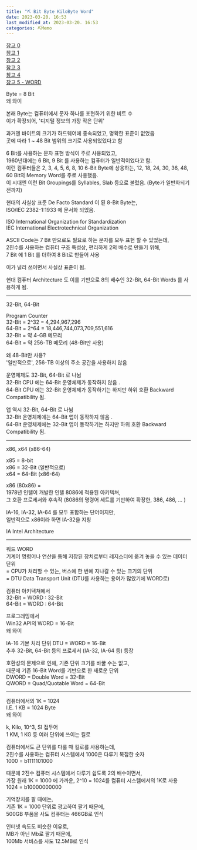 ```yaml
---
title: "⛏️ Bit Byte KiloByte Word"
date: 2023-03-20. 16:53
last_modified_at: 2023-03-20. 16:53
categories: ⛏️Memo
---
```


[참고 0](https://en.wikipedia.org/wiki/Byte)  
[참고 1](https://velog.io/@victor/1kb-1024-bytes-1000-bytes-%EB%AD%90%EA%B0%80-%EB%A7%9E%EC%9D%84%EA%B9%8C-mojurs3pb2)  
[참고 2](https://ko.wikipedia.org/wiki/X86)  
[참고 3](https://eine.tistory.com/entry/64%EB%B9%84%ED%8A%B8-32%EB%B9%84%ED%8A%B8-CPU%EC%99%80-%EC%9A%B4%EC%98%81%EC%B2%B4%EC%A0%9C-%EC%97%90-%EB%8C%80%ED%95%98%EC%97%AC)  
[참고 4](https://softwareengineering.stackexchange.com/questions/120126/what-is-the-history-of-why-bytes-are-eight-bits)  
[참고 5 - WORD](https://bebesoft.tistory.com/12?category=887595)  

Byte = 8 Bit  
왜 와이  

본래 Byte는 컴퓨터에서 문자 하나를 표현하기 위한 비트 수  
이가 확장되어, '디지털 정보의 가장 작은 단위'  

과거엔 바이트의 크기가 하드웨어에 종속되었고, 명확한 표준이 없었음  
곳에 따라 1 ~ 48 Bit 범위의 크기로 사용되었었다고 함  

6 Bit를 사용하는 문자 표현 방식이 주로 사용되었고,  
1960년대에는 6 Bit, 9 Bit 를 사용하는 컴퓨터가 일반적이었다고 함.  
이런 컴퓨터들은 2, 3, 4, 5, 6, 8, 10 6-Bit Byte에 상응하는, 12, 18, 24, 30, 36, 48, 60 Bit의 Memory Word를 주로 사용했음.  
이 시대엔 이런 Bit Groupings를 Syllables, Slab 등으로 불렀음. (Byte가 일반화되기 전까지)  

현대의 사실상 표준 De Facto Standard 이 된 8-Bit Byte는,  
ISO/IEC 2382-1:1933 에 문서화 되었음.  

ISO International Organization for Standardization  
IEC International Electrotechnical Organization  

ASCII Code는 7 Bit 만으로도 필요로 하는 문자를 모두 표현 할 수 있었는데,  
2진수를 사용하는 컴퓨터 구조 특성상, 편리하게 2의 배수로 만들기 위해,  
7 Bit 에 1 Bit 를 더하여 8 Bit로 만들어 사용  

이가 널리 쓰이면서 사실상 표준이 됨.  

현대 컴퓨터 Architecture 도 이를 기반으로 8의 배수인 32-Bit, 64-Bit Words 를 사용하게 됨.  

---

32-Bit, 64-Bit  

Program Counter  
32-Bit = 2^32 = 4,294,967,296  
64-Bit = 2^64 = 18,446,744,073,709,551,616  
32-Bit = 약 4-GB 메모리  
64-Bit = 약 256-TB 메모리 (48-Bit만 사용)  

왜 48-Bit만 사용?  
'일반적으로', 256-TB 이상의 주소 공간을 사용하지 않음  

운영체제도 32-Bit, 64-Bit 로 나뉨  
32-Bit CPU 에는 64-Bit 운영체제가 동작하지 않음 .  
64-Bit CPU 에는 32-Bit 운영체제가 동작하기는 하지만 하위 호환 Backward Compatibility 됨.  

앱 역시 32-Bit, 64-Bit 로 나뉨  
32-Bit 운영체제에는 64-Bit 앱이 동작하지 않음 .  
64-Bit 운영체제에는 32-Bit 앱이 동작하기는 하지만 하위 호환 Backward Compatibility 됨.  

---

x86, x64 (x86-64)  

x85 = 8-bit  
x86 = 32-Bit (일반적으로)  
x64 = 64-Bit (x86-64)  

x86 (80x86) =  
1978년 인텔이 개발한 인텔 8086에 적용된 아키텍쳐,  
그 호환 프로세서와 후속작 (8086의 명령어 세트를 기반하여 확장한, 386, 486, ...  )  

IA-16, IA-32, IA-64 를 모두 포함하는 단어이지만,  
일반적으로 x86이라 하면 IA-32을 지칭  

IA Intel Architecture

---

워드 WORD  
기계어 명령어나 연산을 통해 저장된 장치로부터 레지스터에 옮겨 놓을 수 있는 데이터 단위  
= CPU가 처리할 수 있는, 버스에 한 번에 지나갈 수 있는 크기의 단위  
= DTU Data Transport Unit (DTU를 사용하는 용어가 많았기에 WORD로)  

컴퓨터 아키텍쳐에서  
32-Bit = WORD : 32-Bit  
64-Bit = WORD : 64-Bit  

프로그래밍에서  
Win32 API의 WORD = 16-Bit  
왜 와이  

IA-16 기본 처리 단위 DTU = WORD = 16-Bit  
추후 32-Bit, 64-Bit 등의 프로세서 (IA-32, IA-64 등) 등장  

호환성의 문제으로 인해, 기존 단위 크기를 바꿀 수는 없고,  
때문에 기존 16-Bit Word를 기반으로 한 새로운 단위  
DWORD = Double Word = 32-Bit  
QWORD = Quad/Quotable Word = 64-Bit  


---

컴퓨터에서의 1K = 1024  
I.E. 1 KB = 1024 Byte  
왜 와이  

k, Kilo, 10^3, SI 접두어  
1 KM, 1 KG 등 여러 단위에 쓰이는 킬로  

컴퓨터에서도 큰 단위를 다룰 때 킬로를 사용하는데,  
2진수를 사용하는 컴퓨터 시스템에서 1000은 다루기 복잡한 숫자  
1000 = b1111101000  

때문에 2진수 컴퓨터 시스템에서 다루기 쉽도록 2의 배수이면서,  
가장 원래 1K = 1000 에 가까운, 2^10 = 1024를 컴퓨터 시스템에서의 1K로 사용  
1024 = b10000000000  

기억장치를 팔 때에는,  
기존 1K = 1000 단위로 광고하여 팔기 때문에,  
500GB 부품을 사도 컴퓨터는 466GB로 인식  

인터넷 속도도 비슷한 이유로,  
MB가 아닌 Mb로 팔기 때문에,  
100Mb 서비스를 사도 12.5MB로 인식  

